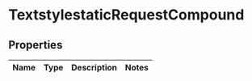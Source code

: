 
# TextstylestaticRequestCompound

## Properties
| Name | Type | Description | Notes |
| ------------ | ------------- | ------------- | ------------- |



